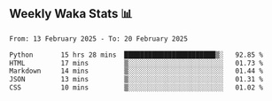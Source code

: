 ## Weekly Waka Stats 📊
<!--START_SECTION:waka-->

```txt
From: 13 February 2025 - To: 20 February 2025

Python       15 hrs 28 mins  ███████████████████████▒░   92.85 %
HTML         17 mins         ▒░░░░░░░░░░░░░░░░░░░░░░░░   01.73 %
Markdown     14 mins         ▒░░░░░░░░░░░░░░░░░░░░░░░░   01.44 %
JSON         13 mins         ▒░░░░░░░░░░░░░░░░░░░░░░░░   01.31 %
CSS          10 mins         ▒░░░░░░░░░░░░░░░░░░░░░░░░   01.02 %
```

<!--END_SECTION:waka-->

<!--

Here are some ideas to get you started:

- 🔭 I’m currently working on (way to add branches committed on)
- 🌱 I’m currently learning Web Frameworks and Machine Learning! (Lisp, JS (react & angular), Python, and __)
- 💬 Ask me about ...
- 📫 How to reach me: 
- 😄 Pronouns: He/Him/His
- ⚡ Fun fact: ...

that-recsys-lab
-->
